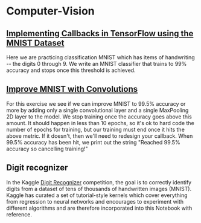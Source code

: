 # Computer-Vision

## [Implementing Callbacks in TensorFlow using the MNIST Dataset](https://github.com/MarcoStallmann/Computer-Vision/blob/04ae0ed3cad36040b7d195c22bdb007b4aafe0c5/Implementing%20Callbacks%20in%20TensorFlow%20using%20the%20MNIST%20Dataset/Implementing_Callbacks_in_TensorFlow_using_the_MNIST_Dataset.ipynb)

Here we are practicing classification MNIST which has items of handwriting -- the digits 0 through 9. We write an MNIST classifier that trains to 99% accuracy and stops once this threshold is achieved. 

 
## [Improve MNIST with Convolutions](https://github.com/MarcoStallmann/Computer-Vision/blob/ef85b000513f0c9d6d52e99181ccafdebff48d10/Improve%20MNIST%20with%20Convolutions/improve_mnist_with_convolutions.ipynb)

For this exercise we see if we can improve MNIST to 99.5% accuracy or more by adding only a single convolutional layer and a single MaxPooling 2D layer to the model. We stop training once the accuracy goes above this amount. It should happen in less than 10 epochs, so it's ok to hard code the number of epochs for training, but our training must end once it hits the above metric. If it doesn't, then we'll need to redesign your callback. When 99.5% accuracy has been hit, we print out the string "Reached 99.5% accuracy so cancelling training!"

## Digit recognizer

In the Kaggle [Digit Recognizer](https://www.kaggle.com/competitions/digit-recognizer) competition, the goal is to correctly identify digits from a dataset of tens of thousands of handwritten images (MNIST). Kaggle has curated a set of tutorial-style kernels which cover everything from regression to neural networks and encourages to experiment with different algorithms and are therefore incorporated into this Notebook with reference.

